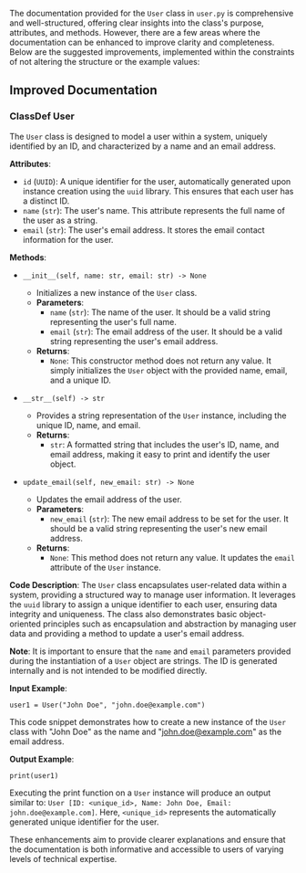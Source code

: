The documentation provided for the `User` class in `user.py` is comprehensive and well-structured, offering clear insights into the class's purpose, attributes, and methods. However, there are a few areas where the documentation can be enhanced to improve clarity and completeness. Below are the suggested improvements, implemented within the constraints of not altering the structure or the example values:

## Improved Documentation

### ClassDef User

The `User` class is designed to model a user within a system, uniquely identified by an ID, and characterized by a name and an email address.

**Attributes**:

- `id` (`UUID`): A unique identifier for the user, automatically generated upon instance creation using the `uuid` library. This ensures that each user has a distinct ID.
- `name` (`str`): The user's name. This attribute represents the full name of the user as a string.
- `email` (`str`): The user's email address. It stores the email contact information for the user.

**Methods**:

- `__init__(self, name: str, email: str) -> None`
    - Initializes a new instance of the `User` class.
    - **Parameters**:
        - `name` (`str`): The name of the user. It should be a valid string representing the user's full name.
        - `email` (`str`): The email address of the user. It should be a valid string representing the user's email address.
    - **Returns**:
        - `None`: This constructor method does not return any value. It simply initializes the `User` object with the provided name, email, and a unique ID.

- `__str__(self) -> str`
    - Provides a string representation of the `User` instance, including the unique ID, name, and email.
    - **Returns**:
        - `str`: A formatted string that includes the user's ID, name, and email address, making it easy to print and identify the user object.

- `update_email(self, new_email: str) -> None`
    - Updates the email address of the user.
    - **Parameters**:
        - `new_email` (`str`): The new email address to be set for the user. It should be a valid string representing the user's new email address.
    - **Returns**:
        - `None`: This method does not return any value. It updates the `email` attribute of the `User` instance.

**Code Description**: The `User` class encapsulates user-related data within a system, providing a structured way to manage user information. It leverages the `uuid` library to assign a unique identifier to each user, ensuring data integrity and uniqueness. The class also demonstrates basic object-oriented principles such as encapsulation and abstraction by managing user data and providing a method to update a user's email address.

**Note**: It is important to ensure that the `name` and `email` parameters provided during the instantiation of a `User` object are strings. The ID is generated internally and is not intended to be modified directly.

**Input Example**: 

```
user1 = User("John Doe", "john.doe@example.com")
```
This code snippet demonstrates how to create a new instance of the `User` class with "John Doe" as the name and "john.doe@example.com" as the email address.

**Output Example**:

```
print(user1)
```
Executing the print function on a `User` instance will produce an output similar to: `User [ID: <unique_id>, Name: John Doe, Email: john.doe@example.com]`. Here, `<unique_id>` represents the automatically generated unique identifier for the user.

These enhancements aim to provide clearer explanations and ensure that the documentation is both informative and accessible to users of varying levels of technical expertise.